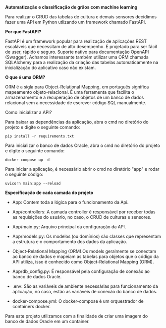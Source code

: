 **Automatização e classificação de grãos com machine learning**

Para realizar o CRUD das tabelas de cultura e demais sensores decidimos fazer uma API em Python utlizando um framework chamado FastAPI.

**Por que FastAPI?**

FastAPI é um framework popular para realização de aplicações REST escaláveis que necessitam de alto desempenho.
É projetado para ser fácil de user, rápido e seguro.
Suporte nativo para documentação OpenAPI (Swagger).
Achamos interessante também utilizar uma ORM chamada SQLAlchemy para a realização da criação das tabelas automaticamente na inicialização do aplicativo caso não existam.

**O que é uma ORM?**

ORM é a sigla para Object-Relational Mapping, em português significa mapeamento objeto-relacional. É uma ferramenta que facilita o armazenamento e a recuperação de objetos de um banco de dados relacional sem a necessidade de escrever código SQL manualmente.

Como inicializar a API?

Para baixar as dependências da aplicação, abra o cmd no diretório do projeto e digite o seguinte comando:

    pip install -r requirements.txt
    
Para inicializar o banco de dados Oracle, abra o cmd no diretório do projeto e digite o seguinte comando:

    docker-compose up -d

Para iniciar a aplicação, é necessário abrir o cmd no diretório "app" e rodar o seguinte código:

    uvicorn main:app --reload
    
**Especificação de cada camada do projeto**

- App: Contem toda a lógica para o funcionamento da Api.

- App/controllers: A camada controller é responsável por receber todas as requisições do usuário, no caso, o CRUD de culturas e sensores.

- App/main.py: Arquivo principal da configuração da API.

- App/models.py: Os modelos (ou domínios) são classes que representam a estrutura e o comportamento dos dados da aplicação.

- Object-Relational Mapping (ORM).Os models geralmente se conectam ao banco de dados e mapeiam as tabelas para objetos que o código da API utiliza, isso é conhecido como Object-Relational Mapping (ORM).
  
- App/db_config.py: É responsável pela configuração de conexão ao banco de dados Oracle.

- .env: São as variáveis de ambiente necessárias para funcionamento da aplicação, no caso, estão as variáveis de conexão do banco de dados.

- docker-compose.yml: O docker-compose é um orquestrador de containers docker.

Para este projeto utilizamos com a finalidade de criar uma imagem do banco de dados Oracle em um container.
